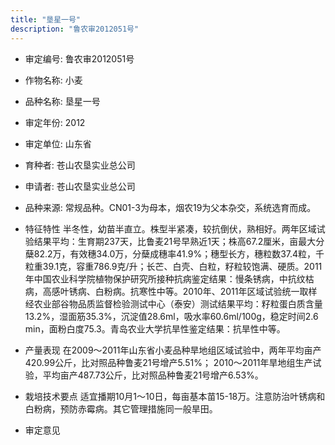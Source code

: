 ```yaml
---
title: "垦星一号"
description: "鲁农审2012051号"
---
```

* 审定编号:  鲁农审2012051号

*  作物名称:  小麦

*  品种名称:  垦星一号

*  审定年份:  2012

*  审定单位:  山东省

* 育种者:  苍山农垦实业总公司

*  申请者:  苍山农垦实业总公司

*  品种来源:  常规品种。CN01-3为母本，烟农19为父本杂交，系统选育而成。

*  特征特性
半冬性，幼苗半直立。株型半紧凑，较抗倒伏，熟相好。两年区域试验结果平均：生育期237天，比鲁麦21号早熟近1天；株高67.2厘米，亩最大分蘖82.2万，有效穗34.0万，分蘖成穗率41.9%；穗型长方，穗粒数37.4粒，千粒重39.1克，容重786.9克/升；长芒、白壳、白粒，籽粒较饱满、硬质。2011年中国农业科学院植物保护研究所接种抗病鉴定结果：慢条锈病，中抗纹枯病，高感叶锈病、白粉病。抗寒性中等。2010年、2011年区域试验统一取样经农业部谷物品质监督检验测试中心（泰安）测试结果平均：籽粒蛋白质含量13.2%，湿面筋35.3%，沉淀值28.6ml，吸水率60.6ml/100g，稳定时间2.6 min，面粉白度75.3。青岛农业大学抗旱性鉴定结果：抗旱性中等。

*  产量表现
在2009～2011年山东省小麦品种旱地组区域试验中，两年平均亩产420.99公斤，比对照品种鲁麦21号增产5.51%； 2010～2011年旱地组生产试验，平均亩产487.73公斤，比对照品种鲁麦21号增产6.53%。

*  栽培技术要点
适宜播期10月1～10日，每亩基本苗15-18万。注意防治叶锈病和白粉病，预防赤霉病。其它管理措施同一般旱田。

*  审定意见

